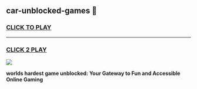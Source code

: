 
## car-unblocked-games 👋
<h3>
<a href="https://premium.freeplayer.one?title=car-unblocked-games&ref=14F">CLICK TO PLAY</a></h3>
<hr>

<h3>
<a href="https://premium.freeplayer.one?title=car-unblocked-games&ref=14F">CLICK 2 PLAY</a>
  
</h3>

<a href="https://premium.freeplayer.one?title=car-unblocked-games&ref=12F/"><img src="https://clearcache.store/games.png"></a>


**worlds hardest game unblocked: Your Gateway to Fun and Accessible Online Gaming**
